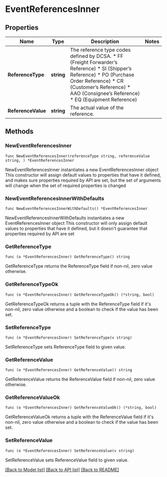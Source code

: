 # EventReferencesInner

## Properties

Name | Type | Description | Notes
------------ | ------------- | ------------- | -------------
**ReferenceType** | **string** | The reference type codes defined by DCSA. * FF (Freight Forwarder’s Reference) * SI (Shipper’s Reference) * PO (Purchase Order Reference) * CR (Customer’s Reference) * AAO (Consignee’s Reference) * EQ (Equipment Reference)  | 
**ReferenceValue** | **string** | The actual value of the reference. | 

## Methods

### NewEventReferencesInner

`func NewEventReferencesInner(referenceType string, referenceValue string, ) *EventReferencesInner`

NewEventReferencesInner instantiates a new EventReferencesInner object
This constructor will assign default values to properties that have it defined,
and makes sure properties required by API are set, but the set of arguments
will change when the set of required properties is changed

### NewEventReferencesInnerWithDefaults

`func NewEventReferencesInnerWithDefaults() *EventReferencesInner`

NewEventReferencesInnerWithDefaults instantiates a new EventReferencesInner object
This constructor will only assign default values to properties that have it defined,
but it doesn't guarantee that properties required by API are set

### GetReferenceType

`func (o *EventReferencesInner) GetReferenceType() string`

GetReferenceType returns the ReferenceType field if non-nil, zero value otherwise.

### GetReferenceTypeOk

`func (o *EventReferencesInner) GetReferenceTypeOk() (*string, bool)`

GetReferenceTypeOk returns a tuple with the ReferenceType field if it's non-nil, zero value otherwise
and a boolean to check if the value has been set.

### SetReferenceType

`func (o *EventReferencesInner) SetReferenceType(v string)`

SetReferenceType sets ReferenceType field to given value.


### GetReferenceValue

`func (o *EventReferencesInner) GetReferenceValue() string`

GetReferenceValue returns the ReferenceValue field if non-nil, zero value otherwise.

### GetReferenceValueOk

`func (o *EventReferencesInner) GetReferenceValueOk() (*string, bool)`

GetReferenceValueOk returns a tuple with the ReferenceValue field if it's non-nil, zero value otherwise
and a boolean to check if the value has been set.

### SetReferenceValue

`func (o *EventReferencesInner) SetReferenceValue(v string)`

SetReferenceValue sets ReferenceValue field to given value.



[[Back to Model list]](../README.md#documentation-for-models) [[Back to API list]](../README.md#documentation-for-api-endpoints) [[Back to README]](../README.md)


